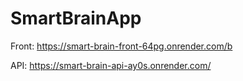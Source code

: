 # SmartBrainApp
Front: https://smart-brain-front-64pg.onrender.com/b 

API: https://smart-brain-api-ay0s.onrender.com/
